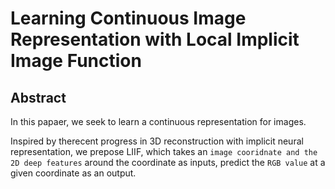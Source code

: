 # Learning Continuous Image Representation with Local Implicit Image Function

## Abstract

In this papaer, we seek to learn a continuous representation for images.

Inspired by therecent progress in 3D reconstruction with implicit neural representation, we prepose LIIF,
which takes an `image cooridnate and the 2D deep features` around the coordinate as inputs, predict the `RGB value` at a given
coordinate as an output.
